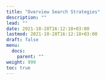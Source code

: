 ```yaml
---
title: "Overview Search Strategies"
description: ""
lead: ""
date: 2021-10-28T16:12:18+03:00
lastmod: 2021-10-28T16:12:18+03:00
draft: false
menu:
  docs:
    parent: ""
weight: 999
toc: true
---
```


